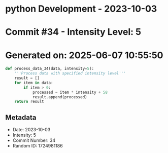﻿# python Development - 2023-10-03
# Commit #34 - Intensity Level: 5
# Generated on: 2025-06-07 10:55:50
```python
def process_data_34(data, intensity=5):
    '''Process data with specified intensity level'''
    result = []
    for item in data:
        if item > 0:
            processed = item * intensity + 58
            result.append(processed)
    return result
```
## Metadata
- Date: 2023-10-03
- Intensity: 5
- Commit Number: 34
- Random ID: 1724981186
